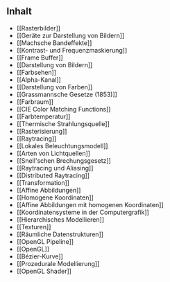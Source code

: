 

## Inhalt
- [[Rasterbilder]]
- [[Geräte zur Darstellung von Bildern]]
- [[Machsche Bandeffekte]]
- [[Kontrast- und Frequenzmaskierung]]
- [[Frame Buffer]]
- [[Darstellung von Bildern]]
- [[Farbsehen]]
- [[Alpha-Kanal]]
- [[Darstellung von Farben]]
- [[Grassmannsche Gesetze (1853)]]
- [[Farbraum]]
- [[CIE Color Matching Functions]]
- [[Farbtemperatur]]
- [[Thermische Strahlungsquelle]]
- [[Rasterisierung]]
- [[Raytracing]]
- [[Lokales Beleuchtungsmodell]]
- [[Arten von Lichtquellen]]
- [[Snell'schen Brechungsgesetz]]
- [[Raytracing und Aliasing]]
- [[Distributed Raytracing]]
- [[Transformation]]
- [[Affine Abbildungen]]
- [[Homogene Koordinaten]]
- [[Affine Abbildungen mit homogenen Koordinaten]]
- [[Koordinatensysteme in der Computergrafik]]
- [[Hierarchisches Modellieren]]
- [[Texturen]]
- [[Räumliche Datenstrukturen]]
- [[OpenGL Pipeline]]
- [[OpenGL]]
- [[Bézier-Kurve]]
- [[Prozedurale Modellierung]]
- [[OpenGL Shader]]